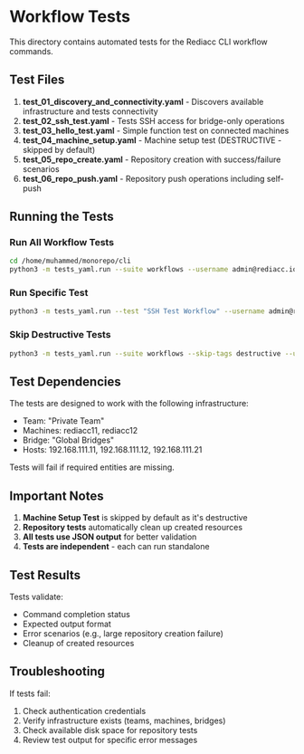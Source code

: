 # Workflow Tests

This directory contains automated tests for the Rediacc CLI workflow commands.

## Test Files

1. **test_01_discovery_and_connectivity.yaml** - Discovers available infrastructure and tests connectivity
2. **test_02_ssh_test.yaml** - Tests SSH access for bridge-only operations
3. **test_03_hello_test.yaml** - Simple function test on connected machines
4. **test_04_machine_setup.yaml** - Machine setup test (DESTRUCTIVE - skipped by default)
5. **test_05_repo_create.yaml** - Repository creation with success/failure scenarios
6. **test_06_repo_push.yaml** - Repository push operations including self-push

## Running the Tests

### Run All Workflow Tests
```bash
cd /home/muhammed/monorepo/cli
python3 -m tests_yaml.run --suite workflows --username admin@rediacc.io --password your_password
```

### Run Specific Test
```bash
python3 -m tests_yaml.run --test "SSH Test Workflow" --username admin@rediacc.io --password your_password
```

### Skip Destructive Tests
```bash
python3 -m tests_yaml.run --suite workflows --skip-tags destructive --username admin@rediacc.io --password your_password
```

## Test Dependencies

The tests are designed to work with the following infrastructure:
- Team: "Private Team"
- Machines: rediacc11, rediacc12
- Bridge: "Global Bridges"
- Hosts: 192.168.111.11, 192.168.111.12, 192.168.111.21

Tests will fail if required entities are missing.

## Important Notes

1. **Machine Setup Test** is skipped by default as it's destructive
2. **Repository tests** automatically clean up created resources
3. **All tests use JSON output** for better validation
4. **Tests are independent** - each can run standalone

## Test Results

Tests validate:
- Command completion status
- Expected output format
- Error scenarios (e.g., large repository creation failure)
- Cleanup of created resources

## Troubleshooting

If tests fail:
1. Check authentication credentials
2. Verify infrastructure exists (teams, machines, bridges)
3. Check available disk space for repository tests
4. Review test output for specific error messages